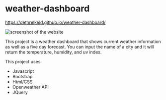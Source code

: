 # weather-dashboard
 https://dethrelkeld.github.io/weather-dashboard/

![screenshot of the website](./assets/weather2.PNG)

This project is a weather dashboard that shows current weather information as well as a five day forecast. You can input the name of a city and it will return the temperature, humidity, and uv index.

This project uses:

- Javascript
- Bootstrap
- Html/CSS
- Openweather API
- JQuery

